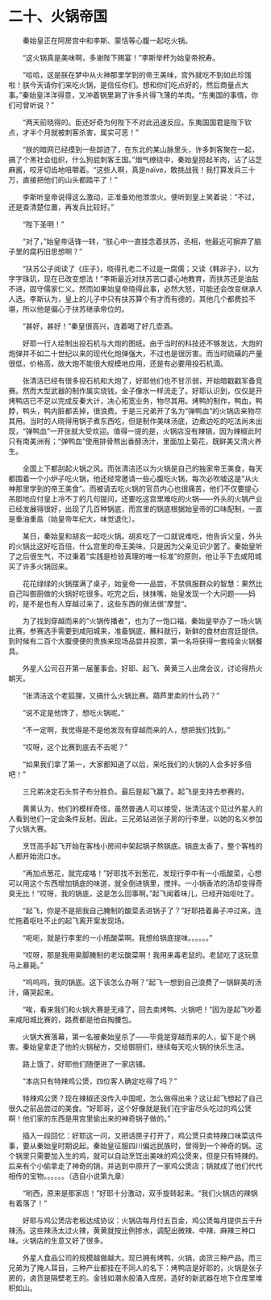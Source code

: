 # 二十、火锅帝国
&emsp;&emsp;秦始皇正在阿房宫中和李斯、蒙恬等心腹一起吃火锅。

&emsp;&emsp;“这火锅真是美味啊，多谢陛下赐宴！”李斯举杯为始皇帝祝寿。

&emsp;&emsp;“哈哈，这是朕在梦中从火神那里学到的帝王美味，宫外就吃不到如此珍馐啦！朕今天请你们来吃火锅，是信任你们。想和你们吃点好的，然后商量点大事。”秦始皇洋洋得意，又冲着锅里涮了许多片得飞薄的羊肉。“东夷国的事情，你们可曾听说？”

&emsp;&emsp;“两天前晓得的。臣还好奇为何陛下不对此迅速反应。东夷国国君是陛下钦点，才半个月就被刺客杀害，属实可恶！”

&emsp;&emsp;“朕的暗网已经摸到一些踪迹了，在东北的某山脉里头，许多刺客聚在一起，搞了个黑社会组织，什么狗屁刺客王国。”烟气缭绕中，秦始皇捞起羊肉，沾了沾芝麻酱，咬牙切齿地咀嚼着。“这些人啊，真是naïve，敢挑战我！我打算发兵三十万，直接把他们的山头都踏平了！”

&emsp;&emsp;李斯听皇帝说得这么激动，正准备劝他泄泄火。便听到皇上笑着说：“不过，还是查清楚位置，再发兵比较好。”

&emsp;&emsp;“陛下圣明！”

&emsp;&emsp;“对了，”始皇帝话锋一转，“朕心中一直挂念着扶苏，丞相，他最近可摒弃了脑子里的腐朽旧思想啊？”

&emsp;&emsp;“扶苏公子阅读了《庄子》，晓得孔老二不过是一腐儒；又读《韩非子》，以为字字珠玑，现在已改变想法！”李斯最近对扶苏苦口婆心地教育，而扶苏还是油盐不进，固守儒家仁义。然而如果始皇帝晓得此事，必然大怒，可能还会改变继承人人选。李斯认为，皇上的儿子中只有扶苏算个有才而有德的，其他几个都费拉不堪，所以他是偏心于扶苏继承帝位的。

&emsp;&emsp;“甚好，甚好！”秦皇很高兴，连着喝了好几壶酒。

&emsp;&emsp;好耶一行人绘制出投石机与大炮的图纸。由于当时的科技还不够发达，大炮的炮弹并不如二十世纪以来的现代化炮弹强大，不过也是很厉害。而当时硫磺的产量很低，价格高，故大炮不能很大规模地应用，还是有必要用投石机滴。

&emsp;&emsp;张清洁已经有很多投石机和大炮了，好耶他们也不甘示弱，开始暗戳戳军备竞赛。然而大型武器的制作属实烧钱，金子像水一样流走了。好耶认识到，仅仅是开烤鸭店已不足以完成反秦大计，决心拓宽业务，物尽其用。烤鸭的制作，鸭血，鸭脖，鸭头，鸭内脏都丢掉，很浪费。于是三兄弟开了名为“弹鸭血”的火锅店来物尽其用。当时的人晓得用锅子煮东西吃，但是制作美味汤底，边煮边吃的吃法尚未出现，“弹鸭血”一开张就大受欢迎。值得一提的是，火锅店没有辣锅，因为辣椒此时只有南美洲有；“弹鸭血”使用排骨熬出香醇汤汁，里面加上菊花，既鲜美又清火养生。

&emsp;&emsp;全国上下都刮起火锅之风。而张清洁还以为火锅是自己的独家帝王美食，每天都围着一个小炉子吃火锅，他还经常邀请一些心腹吃火锅，每次必吹嘘这是“从火神那里学到的帝王美食”。而被请去吃火锅的官员内心也很痛苦，他们不仅要提心吊胆地应付皇上冷不丁的几句提问，还要吃这宫里难吃的火锅——外头的火锅产业已经发展得很好，出现了几百种锅底，而宫里的锅底根据始皇帝的口味配制，一直是重油重盐（始皇帝年纪大，味觉退化）。

&emsp;&emsp;某日，秦始皇和胡亥一起吃火锅。胡亥吃了一口就说难吃，他告诉父皇，外头的火锅比这好吃百倍，什么宫里的帝王美味，只是因为父亲见识少罢了。秦始皇听了之后很生气，不过秉着“实践是检验真理的唯一标准”的原则，他让手下去咸阳城买了许多火锅回来。

&emsp;&emsp;花花绿绿的火锅摆满了桌子，始皇帝一一品尝，不禁佩服群众的智慧：果然比自己叫御厨做的火锅好吃很多。吃完之后，抹抹嘴，始皇发现一个大问题——妈的，是不是也有人穿越过来了，这些东西的做法很“摩登“。

&emsp;&emsp;为了找到穿越而来的“火锅传播者”，也为了一饱口福，秦始皇举办了一场火锅比赛。参赛选手需要到咸阳城来，准备锅底，蘸料就行，新鲜的食材由宫廷提供。到时候有二百个大腹便便的贵族来现场品尝并投票，第一名将获得一套纯金火锅餐具。

&emsp;&emsp;外星人公司召开第一届董事会。好耶、起飞、黄黄三人出席会议，讨论得热火朝天。

&emsp;&emsp;“张清洁这个老狐狸，又搞什么火锅比赛。葫芦里卖的什么药？”

&emsp;&emsp;“说不定是他馋了，想吃火锅呢。”

&emsp;&emsp;“不一定啊，我觉得是不是他发现有穿越而来的人，想把我们找到。”

&emsp;&emsp;“哎呀，这个比赛到底去不去呢？”

&emsp;&emsp;“如果我们拿了第一，大家都知道了以后，来吃我们的火锅的人会多好多倍吧！”

&emsp;&emsp;三兄弟决定石头剪子布分胜负。最后是起飞赢了。起飞是支持去参赛的。

&emsp;&emsp;黄黄认为，他们的模样奇怪，虽然普通人可以接受，张清洁这个见过外星人的人看到他们一定会条件反射。因此，三兄弟钻进张子房的行李里，以她的名义参加了火锅大赛。

&emsp;&emsp;烹饪高手起飞开始在客栈小房间中架起锅子熬锅底。锅底太香了，整个客栈的人都开始流口水。

&emsp;&emsp;“再加点葱花，就完成咯！”好耶找不到葱花，发现行李中有一小瓶酸菜，心想可以用这个东西增加锅底的味道，就全倒进锅里，搅拌。一小锅香浓的汤却变得奇臭无比！“哎呀，我的锅底，这是怎么回事啊。”起飞闻着味儿，已经开始呕吐了。

&emsp;&emsp;“起飞，你是不是把我自己腌制的酸菜丢进锅子了？”好耶捂着鼻子冲过来，连忙拖着呕吐不止的起飞离开案发现场。

&emsp;&emsp;“呃呃，就是行李里的一小瓶酸菜啊。我想给锅底提味。。。。。。”

&emsp;&emsp;“哎呀，那是我用臭脚腌制的老坛酸菜啊！我用来毒老鼠的。老鼠吃了这玩意马上暴毙。”

&emsp;&emsp;“呜呜呜，我的锅底。这下该怎么办啊？”起飞一想到自己浪费了一锅鲜美的汤汁，痛哭起来。

&emsp;&emsp;“唉，看来我们和火锅大赛是无缘了，回去卖烤鸭、火锅吧！”因为是起飞吵着来咸阳城比赛的，路费都是他自掏腰包。

&emsp;&emsp;火锅大赛落幕，第一名被秦始皇杀了——毕竟是穿越而来的人，留下是个祸害。秦始皇拿走了他的火锅秘方，交给御厨们，继续每天吃火锅的快乐生活。

&emsp;&emsp;路上饿了，好耶他们随便进了一家店铺。

&emsp;&emsp;“本店只有特辣鸡公煲，四位客人确定吃得了吗？”

&emsp;&emsp;特辣鸡公煲？现在辣椒还没传入中国呢，怎么做得出来？这让起飞想起了自己很久之前品尝过的美食。“好耶哥，这个好像就是我们在宇宙尽头吃过的鸡公煲啊！他们家的东西是用宫里偷出来的神奇锅子做的。”

&emsp;&emsp;插入一段回忆：好耶这一问，又把话匣子打开了，鸡公煲只卖特辣口味菜这件事，要从秦始皇时期说起。秦始皇征服四川偏远民族时，曾得到一个神奇的锅。这个锅里只需要加入生的鸡，就可以自动烹饪出美味的鸡公煲来，但是只有特辣的。后来有个小偷拿走了神奇的锅，并逃到中原开了一家鸡公煲店；锅就成了他们代代相传的宝物。。。。。。（选自小说第九章）

&emsp;&emsp;“哟西，原来是那家店！”好耶十分激动，双手旋转起来。“我们火锅店的辣锅有着落了！”

&emsp;&emsp;好耶与鸡公煲店老板达成协议：火锅店每月付五百金，鸡公煲每月提供五千升辣汤。这些辣汤太过火辣，黄黄就按比例掺水，调配出微辣、中辣、麻辣三种口味。火锅店的生意又好了很多。

&emsp;&emsp;外星人食品公司的规模越做越大。现已拥有烤鸭，火锅，卤货三种产品。而三兄弟为了掩人耳目，三种产业都挂在不同人的名下：烤鸭店是好耶的，火锅是张子房的，卤货是隔壁老王的。金钱如潮水般涌入库房。造好的新武器在地下仓库里堆积如山。
